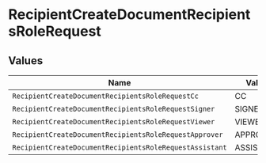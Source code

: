 # RecipientCreateDocumentRecipientsRoleRequest


## Values

| Name                                                    | Value                                                   |
| ------------------------------------------------------- | ------------------------------------------------------- |
| `RecipientCreateDocumentRecipientsRoleRequestCc`        | CC                                                      |
| `RecipientCreateDocumentRecipientsRoleRequestSigner`    | SIGNER                                                  |
| `RecipientCreateDocumentRecipientsRoleRequestViewer`    | VIEWER                                                  |
| `RecipientCreateDocumentRecipientsRoleRequestApprover`  | APPROVER                                                |
| `RecipientCreateDocumentRecipientsRoleRequestAssistant` | ASSISTANT                                               |